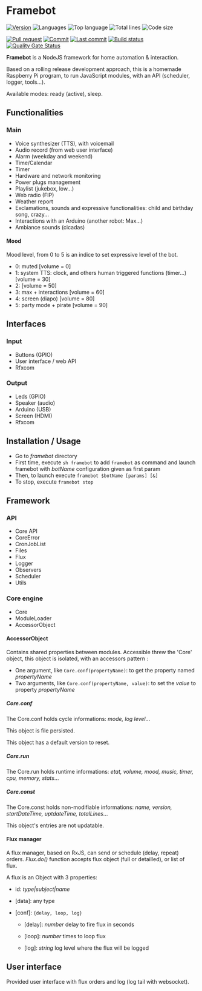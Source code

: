 # Framebot

[![Version](https://img.shields.io/github/package-json/v/adrigarry/framebot?style=flat)](https://github.com/AdriGarry/framebot/tags)
![Languages](https://img.shields.io/github/languages/count/adrigarry/framebot?style=flat)
![Top language](https://img.shields.io/github/languages/top/adrigarry/framebot?style=flat)
![Total lines](https://img.shields.io/tokei/lines/github/adrigarry/framebot?style=flat)
![Code size](https://img.shields.io/github/languages/code-size/adrigarry/framebot?style=flat)

[![Pull request](https://img.shields.io/github/issues-pr/adrigarry/framebot?style=flat)](https://github.com/AdriGarry/framebot/pulls)
[![Commit](https://img.shields.io/github/commit-activity/w/adrigarry/framebot?style=flat)](https://github.com/AdriGarry/framebot/commits/master)
[![Last commit](https://img.shields.io/github/last-commit/adrigarry/framebot?style=flat)](https://github.com/AdriGarry/framebot/commits/master)
[![Build status](https://img.shields.io/github/workflow/status/adrigarry/framebot/CI?style=flat)](https://github.com/AdriGarry/framebot/actions)
[![Quality Gate Status](https://sonarcloud.io/api/project_badges/measure?project=AdriGarry_core&metric=alert_status)](https://sonarcloud.io/summary/new_code?id=AdriGarry_core)

**Framebot** is a NodeJS framework for home automation & interaction.

Based on a rolling release development approach, this is a homemade Raspberry Pi program, to run JavaScript modules, with an API (scheduler, logger, tools...).

Available modes: ready (active), sleep.

## Functionalities

### Main

- Voice synthesizer (TTS), with voicemail
- Audio record (from web user interface)
- Alarm (weekday and weekend)
- Time/Calendar
- Timer
- Hardware and network monitoring
- Power plugs management
- Playlist (jukebox, low...)
- Web radio (FIP)
- Weather report
- Exclamations, sounds and expressive functionalities: child and birthday song, crazy...
- Interactions with an Arduino (another robot: Max...)
- Ambiance sounds (cicadas)

#### Mood

Mood level, from 0 to 5 is an indice to set expressive level of the bot.

- 0: muted [volume = 0]
- 1: system TTS: clock, and others human triggered functions (timer...) [volume = 30]
- 2: [volume = 50]
- 3: max + interactions [volume = 60]
- 4: screen (diapo) [volume = 80]
- 5: party mode + pirate [volume = 90]

## Interfaces

### Input

- Buttons (GPIO)
- User interface / web API
- Rfxcom

### Output

- Leds (GPIO)
- Speaker (audio)
- Arduino (USB)
- Screen (HDMI)
- Rfxcom

## Installation / Usage

- Go to _framebot_ directory
- First time, execute `sh framebot` to add `framebot` as command and launch framebot with _botName_ configuration given as first param
- Then, to launch execute `framebot $botName [params] [&]`
- To stop, execute `framebot stop`

## Framework

### API

- Core API
- CoreError
- CronJobList
- Files
- Flux
- Logger
- Observers
- Scheduler
- Utils

### Core engine

- Core
- ModuleLoader
- AccessorObject

#### AccessorObject

Contains shared properties between modules. Accessible threw the 'Core' object, this object is isolated, with an accessors pattern :

- One argument, like `Core.conf(propertyName)`: to get the property named _propertyName_
- Two arguments, like `Core.conf(propertyName, value)`: to set the _value_ to property _propertyName_

##### Core.conf

The Core.conf holds cycle informations: _mode, log level_...

This object is file persisted.

This object has a default version to reset.

##### Core.run

The Core.run holds runtime informations: _etat, volume, mood, music, timer, cpu, memory, stats_...

##### Core.const

The Core.const holds non-modifiable informations: _name, version, startDateTime, uptdateTime, totalLines_...

This object's entries are not updatable.

#### Flux manager

A flux manager, based on RxJS, can send or schedule (delay, repeat) orders.
_Flux.do()_ function accepts flux object (full or detailled), or list of flux.

A flux is an Object with 3 properties:

- id: _type|subject|name_

- [data]: any type

- [conf]: `{delay, loop, log}`

  - [delay]: _number_ delay to fire flux in seconds

  - [loop]: _number_ times to loop flux

  - [log]: _string_ log level where the flux will be logged

## User interface

Provided user interface with flux orders and log (log tail with websocket).
